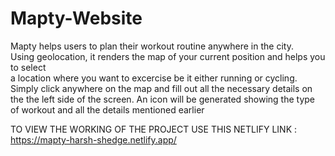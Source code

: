 # Mapty-Website
Mapty helps users to plan their workout routine anywhere in the city.  
Using geolocation, it renders the map of your current position and helps you to select  
a location where you want to excercise be it either running or cycling.  
Simply click anywhere on the map and fill out all the necessary details on the the left side of the screen. 
An icon will be generated showing the type of workout and all the details mentioned earlier

TO VIEW THE WORKING OF THE PROJECT USE THIS NETLIFY LINK : https://mapty-harsh-shedge.netlify.app/
